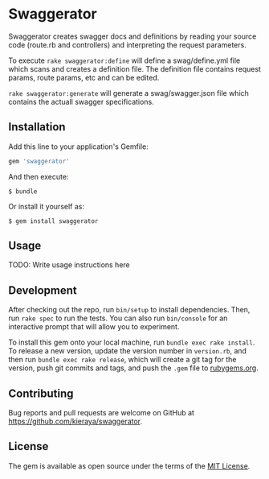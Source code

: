# Swaggerator

Swaggerator creates swagger docs and definitions by reading your source code (route.rb and controllers) and interpreting the request parameters. 

To execute
``` rake swaggerator:define ``` will define a swag/define.yml file which scans and creates a definition file. The definition file contains request params, route params, etc and can be edited.

``` rake swaggerator:generate ``` will generate a swag/swagger.json file which contains the actuall swagger specifications. 


## Installation

Add this line to your application's Gemfile:

```ruby
gem 'swaggerator'
```

And then execute:

    $ bundle

Or install it yourself as:

    $ gem install swaggerator

## Usage

TODO: Write usage instructions here

## Development

After checking out the repo, run `bin/setup` to install dependencies. Then, run `rake spec` to run the tests. You can also run `bin/console` for an interactive prompt that will allow you to experiment.

To install this gem onto your local machine, run `bundle exec rake install`. To release a new version, update the version number in `version.rb`, and then run `bundle exec rake release`, which will create a git tag for the version, push git commits and tags, and push the `.gem` file to [rubygems.org](https://rubygems.org).

## Contributing

Bug reports and pull requests are welcome on GitHub at https://github.com/kieraya/swaggerator. 

## License

The gem is available as open source under the terms of the [MIT License](https://opensource.org/licenses/MIT).
